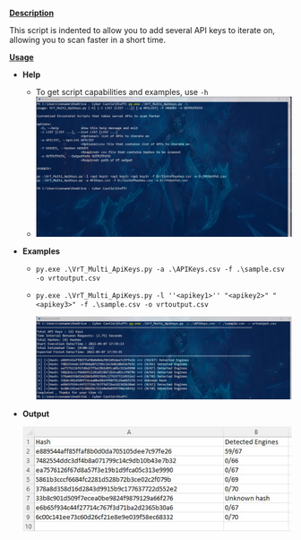 **<u>Description</u>**

This script is indented to allow you to add several API keys to iterate on, allowing you to scan faster in a short time.

<u>**Usage**</u> 

- **Help**
  - To get script capabilities and examples, use `-h` 
  - ![help](.\images\help.jpg)

- **Examples**

  - ```
    py.exe .\VrT_Multi_ApiKeys.py -a .\APIKeys.csv -f .\sample.csv -o vrtoutput.csv
    ```

  - ```
    py.exe .\VrT_Multi_ApiKeys.py -l ''<apikey1>'' "<apikey2>" "<apikey3>" -f .\sample.csv -o vrtoutput.csv
    ```

    ![execution](.\images\execution.jpg)

- **Output** 

  ![results](.\images\results.jpg)

